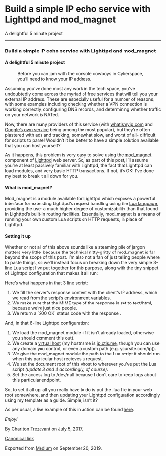 Build a simple IP echo service with Lighttpd and mod\_magnet
============================================================

A delightful 5 minute project

------------------------------------------------------------------------

### Build a simple IP echo service with Lighttpd and mod\_magnet

#### A delightful 5 minute project

<figure>
<img src="https://cdn-images-1.medium.com/max/800/1*p7baajYwagRgpZWqPZlDyA.jpeg" class="graf-image" alt="" /><figcaption>Before you can jam with the console cowboys in Cyberspace, you’ll need to know your IP address.</figcaption>
</figure>

Assuming you’ve done most any work in the tech space, you’ve undoubtedly
come across the myriad of free services that will tell you your external
IP address. These are especially useful for a number of reasons, with
some examples including checking whether a VPN connection is working
correctly, configuring DNS records, and determining whether traffic on
your network is NATed.

Now, there are many providers of this service (with
<a href="https://whatismyip.com" class="markup--anchor markup--p-anchor">whatismyip.com</a>
and
<a href="https://www.technorms.com/6953/find-ip-address-with-google-search" class="markup--anchor markup--p-anchor">Google’s own service</a>
being among the most popular), but they’re often plastered with ads and
tracking, somewhat slow, and worst of all- difficult for scripts to
parse! Wouldn’t it be better to have a simple solution available that
you can host yourself?

As it happens, this problem is very easy to solve using the
<a href="https://redmine.lighttpd.net/projects/lighttpd/wiki/AbsoLUAtion" class="markup--anchor markup--p-anchor">mod_magnet</a>
component of
<a href="https://www.lighttpd.net/" class="markup--anchor markup--p-anchor">Lighttpd</a>
web server. So, as part of this post, I’ll assume you’re at least
passively familiar with Lighttpd, the fact that Lighttpd can load
modules, and very basic HTTP transactions. If not, it’s OK! I’ve done my
best to break it all down for you.

#### What is mod\_magnet?

Mod\_magnet is a module available for Lighttpd which exposes a powerful
interface for extending Lighttpd’s request handling using the
<a href="https://www.lua.org/about.html" class="markup--anchor markup--p-anchor">Lua language</a>,
providing the user a much higher degree of customizability than that
found in Lighttpd’s built-in routing facilities. Essentially,
mod\_magnet is a means of running your own custom Lua scripts on HTTP
requests, in place of Lighttpd.

#### Setting it up

Whether or not all of this above sounds like a steaming pile of jargon
matters very little, because the technical nitty-gritty of mod\_magnet
is far beyond the scope of this post. I’m also not a fan of just telling
people where to paste things, so we’ll instead focus on breaking down
the very simple 3-line Lua script I’ve put together for this purpose,
along with the tiny snippet of Lighttpd configuration that makes it all
run:

Here’s what happens in that 3 line script:

1.  <span id="dfea">We fill the server’s response content with the
    client’s IP address, which we read from the script’s
    <a href="https://redmine.lighttpd.net/projects/1/wiki/Docs_ModMagnet#lightyenv" class="markup--anchor markup--li-anchor">environment variables</a>.</span>
2.  <span id="d440">We make sure that the MIME type of the response is
    set to text/html, because we’re just nice people.</span>
3.  <span id="7fef">We return a \`200 OK\` status code with the
    response .</span>

And, in that 6-line Lighttpd configuration:

1.  <span id="5128">We load the mod\_magnet module (if it isn’t already
    loaded, otherwise you should comment this out).</span>
2.  <span id="beb4">We create a
    <a href="https://www.cyberciti.biz/faq/howto-lighttpd-virtualhost-configuration/" class="markup--anchor markup--li-anchor">virtual host</a>
    (my hostname is
    <a href="http://ip.ctis.me" class="markup--anchor markup--li-anchor">ip.ctis.me</a>,
    though you can use any domain you control, or even a custom path
    \[e.g. yoursite.com/ip\]).</span>
3.  <span id="c60a">We give the mod\_magnet module the path to the Lua
    script it should run when this particular host recieves a
    request.</span>
4.  <span id="1475">We set the document root of this vhost to wherever
    you’ve put the Lua script *(update 3 and 4 accordingly, of
    course)*.</span>
5.  <span id="c4ab">Set the access log to /dev/null because I don’t care
    to keep logs about this particular endpoint.</span>

So, to set it all up, all you really have to do is put the .lua file in
your web root somewhere, and then updating your Lighttpd configuration
accordingly using my template as a guide. Simple, isn’t it?

As per usual, a live example of this in action can be found
<a href="http://ip.ctis.me" class="markup--anchor markup--p-anchor">here</a>.

*Enjoy!*

By
<a href="https://medium.com/@charltontrez" class="p-author h-card">Charlton Trezevant</a>
on [July 5, 2017](https://medium.com/p/d2722d4bff76).

<a href="https://medium.com/@charltontrez/build-a-simple-ip-echo-service-with-lighttpd-and-mod-magnet-d2722d4bff76" class="p-canonical">Canonical link</a>

Exported from [Medium](https://medium.com) on September 20, 2019.
